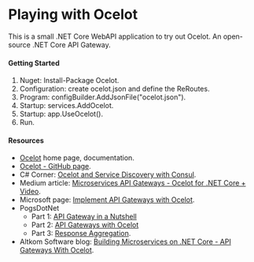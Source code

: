 # Playing with Ocelot

This is a small .NET Core WebAPI application to try out Ocelot. An open-source .NET Core API Gateway.

#### Getting Started
1. Nuget: Install-Package Ocelot.
2. Configuration: create ocelot.json and define the ReRoutes.
3. Program: configBuilder.AddJsonFile("ocelot.json").
4. Startup: services.AddOcelot.
5. Startup: app.UseOcelot().
6. Run.

#### Resources

- [Ocelot](https://ocelot.readthedocs.io) home page, documentation.
- [Ocelot - GitHub page](https://github.com/ThreeMammals/Ocelot).
- C# Corner: [Ocelot and Service Discovery with Consul](https://www.c-sharpcorner.com/article/building-api-gateway-using-ocelot-in-asp-net-core-service-discovery-consul/).
- Medium article: [Microservices API Gateways - Ocelot for .NET Core + Video](https://medium.com/hypertrends/microservices-api-gateways-ocelot-for-net-core-video-8bbd4ed3be8f ).
- Microsoft page: [Implement API Gateways with Ocelot](https://docs.microsoft.com/en-us/dotnet/standard/microservices-architecture/multi-container-microservice-net-applications/implement-api-gateways-with-ocelot "Implement API Gateways with Ocelot").
- PogsDotNet
  - Part 1: [API Gateway in a Nutshell](https://www.pogsdotnet.com/2018/08/api-gateway-in-nutshell.html)
  - Part 2: [API Gateways with Ocelot](https://www.pogsdotnet.com/2018/08/building-simple-api-gateways-with.html)
  - Part 3: [Response Aggregation](https://www.pogsdotnet.com/2018/09/api-gateway-response-aggregation-with.html).
- Altkom Software blog: [Building Microservices on .NET Core - API Gateways With Ocelot](https://altkomsoftware.pl/en/blog/building-api-gateways-with-ocelot/).
